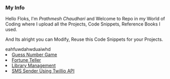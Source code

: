 <h3>My Info</h3>
<p>Hello Floks, I'm <i>Prathmesh Chaudhari</i> and Welcome to Repo in my World of Coding where I upload all the Projects, Code Snippets, Reference Books I used.</p>
<p>And Its alright you can Modify, Reuse this Code Snippets for your Projects.</p>
eahfuwdahwduaiwhd
<table>
  <li><a href = "https://github.com/prathmesh-Chaudhari05/Project-List/tree/main/Guess-Number">Guess Number Game</a></li>
  <li><a href = "https://github.com/prathmesh-Chaudhari05/Project-List/tree/main/Fortune-Teller">Fortune Teller</a></li>
  <li><a href = "https://github.com/prathmesh-Chaudhari05/Project-List/tree/main/Library-Management">Library Management</a></li>
  <li><a href = "https://github.com/prathmesh-Chaudhari05/Project-List/tree/main/SMS-Sender">SMS Sender Using Twillio API</a></li>
  
</table>
<!-- 
``` python
print("Demo Print")
``` -->
